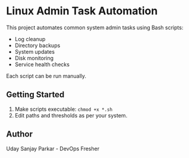# Linux Admin Task Automation

This project automates common system admin tasks using Bash scripts:
- Log cleanup
- Directory backups
- System updates
- Disk monitoring
- Service health checks

Each script can be run manually.

## Getting Started
1. Make scripts executable: `chmod +x *.sh`
2. Edit paths and thresholds as per your system.

## Author
Uday Sanjay Parkar - DevOps Fresher
